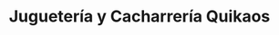 ---
title: "Juguetería y Cacharrería Quikaos"
url: /pereira/jugueteria-y-cacharreria-quikaos/
shop: general
---